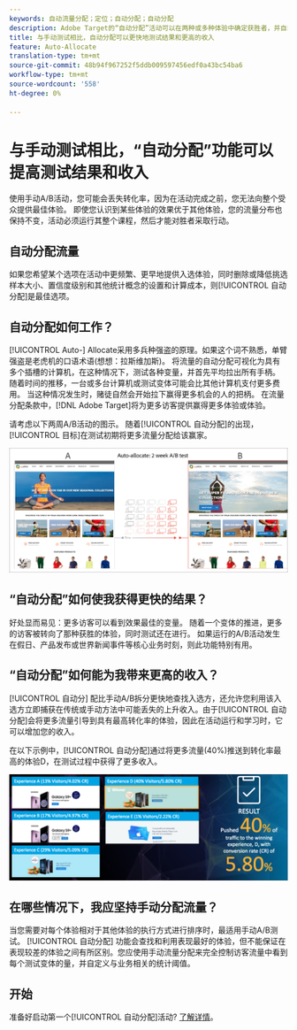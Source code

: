 ```yaml
---
keywords: 自动流量分配；定位；自动分配；自动分配
description: Adobe Target的“自动分配”活动可以在两种或多种体验中确定获胜者，并自动将更多流量重新分配给获胜者，以在测试继续运行和学习的同时提高转化率。
title: 与手动测试相比，自动分配可以更快地测试结果和更高的收入
feature: Auto-Allocate
translation-type: tm+mt
source-git-commit: 48b94f967252f5ddb009597456edf0a43bc54ba6
workflow-type: tm+mt
source-wordcount: '558'
ht-degree: 0%

---
```



# 与手动测试相比，“自动分配”功能可以提高测试结果和收入

使用手动A/B活动，您可能会丢失转化率，因为在活动完成之前，您无法向整个受众提供最佳体验。 即使您认识到某些体验的效果优于其他体验，您的流量分布也保持不变，活动必须运行其整个课程，然后才能对胜者采取行动。

## 自动分配流量

如果您希望某个选项在活动中更频繁、更早地提供入选体验，同时删除或降低挑选样本大小、置信度级别和其他统计概念的设置和计算成本，则[!UICONTROL 自动分配]是最佳选项。

## 自动分配如何工作？

[!UICONTROL Auto-] Allocate采用多兵种强盗的原理。如果这个词不熟悉，单臂强盗是老虎机的口语术语(想想：拉斯维加斯)。 将流量的自动分配可视化为具有多个插槽的计算机，在这种情况下，测试各种变量，并首先平均拉出所有手柄。 随着时间的推移，一台或多台计算机或测试变体可能会比其他计算机支付更多费用。 当这种情况发生时，赌徒自然会开始拉下赢得更多机会的人的把柄。 在流量分配条款中，[!DNL Adobe Target]将为更多访客提供赢得更多体验或体验。

请考虑以下两周A/B活动的图示。 随着[!UICONTROL 自动分配]的出现，[!UICONTROL 目标]在测试初期将更多流量分配给该赢家。

![自动分配插图](/help/c-activities/automated-traffic-allocation/assets/Auto-Allocate-test.png)

## “自动分配”如何使我获得更快的结果？

好处显而易见：更多访客可以看到效果最佳的变量。 随着一个变体的推进，更多的访客被转向了那种获胜的体验，同时测试还在进行。 如果运行的A/B活动发生在假日、产品发布或世界新闻事件等核心业务时刻，则此功能特别有用。

## “自动分配”如何能为我带来更高的收入？

[!UICONTROL 自动分] 配比手动A/B拆分更快地查找入选方，还允许您利用该入选方立即捕获在传统或手动方法中可能丢失的上升收入。由于[!UICONTROL 自动分配]会将更多流量引导到具有最高转化率的体验，因此在活动运行和学习时，它可以增加您的收入。

在以下示例中，[!UICONTROL 自动分配]通过将更多流量(40%)推送到转化率最高的体验D，在测试过程中获得了更多收入。

![自动分配提供了更高的收入说明](/help/c-activities/automated-traffic-allocation/assets/five-experiences.png)

## 在哪些情况下，我应坚持手动分配流量？

当您需要对每个体验相对于其他体验的执行方式进行排序时，最适用手动A/B测试。 [!UICONTROL 自动分配] 功能会查找和利用表现最好的体验，但不能保证在表现较差的体验之间有所区别。您应使用手动流量分配来完全控制访客流量中看到每个测试变体的量，并自定义与业务相关的统计阈值。

## 开始

准备好启动第一个[!UICONTROL 自动分配]活动? [了解详情](/help/c-activities/automated-traffic-allocation/automated-traffic-allocation.md)。

